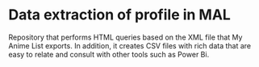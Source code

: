 # Data extraction of profile in MAL
Repository that performs HTML queries based on the XML file that My Anime List exports. In addition, it creates CSV files with rich data that are easy to relate and consult with other tools such as Power Bi.
